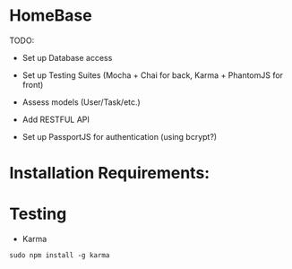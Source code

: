HomeBase
========


TODO:

+ Set up Database access

+ Set up Testing Suites (Mocha + Chai for back, Karma + PhantomJS for front)

+ Assess models (User/Task/etc.)

+ Add RESTFUL API

+ Set up PassportJS for authentication (using bcrypt?)


Installation Requirements:
==========================

Testing
=

+ Karma

```sudo npm install -g karma```
